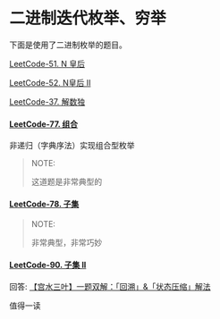 # 二进制迭代枚举、穷举

下面是使用了二进制枚举的题目。

[LeetCode-51. N 皇后](https://leetcode.cn/problems/n-queens/)

[LeetCode-52. N皇后 II](https://leetcode.cn/problems/n-queens-ii/)

[LeetCode-37. 解数独](https://leetcode.cn/problems/sudoku-solver/)



#### [LeetCode-77. 组合](https://leetcode.cn/problems/combinations/)

非递归（字典序法）实现组合型枚举

> NOTE: 
>
> 这道题是非常典型的



#### [LeetCode-78. 子集](https://leetcode.cn/problems/subsets/)

> NOTE: 
>
> 非常典型，非常巧妙



#### [LeetCode-90. 子集 II](https://leetcode.cn/problems/subsets-ii/)

回答: [【宫水三叶】一题双解：「回溯」&「状态压缩」解法](https://leetcode.cn/problems/subsets-ii/solution/gong-shui-san-xie-yi-ti-shuang-jie-hui-s-g77q/)

值得一读


